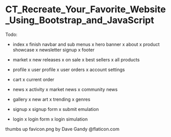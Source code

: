 # CT_Recreate_Your_Favorite_Website_Using_Bootstrap_and_JavaScript
Todo:
- index
    x finish navbar and sub menus
    x hero banner
    x about
    x product showcase
    x newsletter signup
    x footer

- market
    x new releases
    x on sale
    x best sellers
    x all products
- profile
    x user profile
    x user orders
    x account settings
- cart
    x current order
- news
    x activity
    x market news
    x community news
- gallery
    x new art
    x trending
    x genres
- signup
    x signup form
    x submit emulation
- login
    x login form
    x login simulation

thumbs up favicon.png by Dave Gandy @flaticon.com